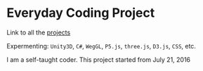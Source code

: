 # Everyday Coding Project

Link to all the [projects](http://www.qianqian-ye.com/Everyday/)

Expermenting: `Unity3D`, `C#`, `WegGL`, `P5.js`, `three.js`, `D3.js`, `CSS`, etc.

I am a self-taught coder. This project started from July 21, 2016